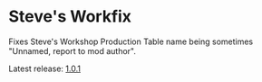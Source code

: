 # Steve's Workfix
Fixes Steve's Workshop Production Table name being sometimes "Unnamed, report to mod author".

Latest release: [1.0.1](https://github.com/Juuxel/StevesWorkfix/releases/tag/v1.0.1)
